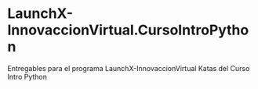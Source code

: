 # LaunchX-InnovaccionVirtual.CursoIntroPython
Entregables para el programa LaunchX-InnovaccionVirtual
Katas del Curso  Intro Python
